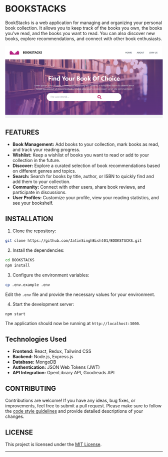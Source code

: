# BOOKSTACKS

BookStacks is a web application for managing and organizing your personal book collection. It allows you to keep track of the books you own, the books you've read, and the books you want to read. You can also discover new books, explore recommendations, and connect with other book enthusiasts.

![BookStacks Preview](./client/src/images/preview.png)

## FEATURES

- **Book Management:** Add books to your collection, mark books as read, and track your reading progress.
- **Wishlist:** Keep a wishlist of books you want to read or add to your collection in the future.
- **Discover:** Explore a curated selection of book recommendations based on different genres and topics.
- **Search:** Search for books by title, author, or ISBN to quickly find and add them to your collection.
- **Community:** Connect with other users, share book reviews, and participate in discussions.
- **User Profiles:** Customize your profile, view your reading statistics, and see your bookshelf.

## INSTALLATION

1. Clone the repository:

```bash
git clone https://github.com/JatinSinghBisht01/BOOKSTACKS.git
```

2. Install the dependencies:

```bash
cd BOOKSTACKS
npm install
```

3. Configure the environment variables:

```bash
cp .env.example .env
```

Edit the `.env` file and provide the necessary values for your environment.

4. Start the development server:

```bash
npm start
```

The application should now be running at `http://localhost:3000`.

## Technologies Used

- **Frontend:** React, Redux, Tailwind CSS
- **Backend:** Node.js, Express.js
- **Database:** MongoDB
- **Authentication:** JSON Web Tokens (JWT)
- **API Integration:** OpenLibrary API, Goodreads API

## CONTRIBUTING

Contributions are welcome! If you have any ideas, bug fixes, or improvements, feel free to submit a pull request. Please make sure to follow the [code style guidelines](CONTRIBUTING.md) and provide detailed descriptions of your changes.

## LICENSE

This project is licensed under the [MIT License](LICENSE).

---
